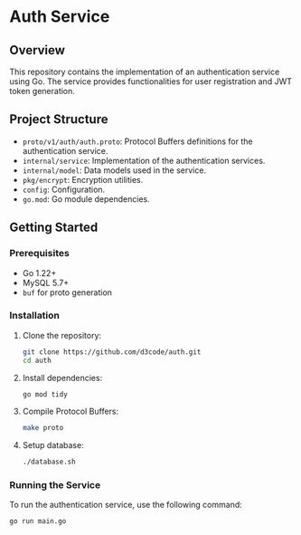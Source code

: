 # Auth Service

## Overview

This repository contains the implementation of an authentication service using Go. The service provides functionalities for user registration and JWT token generation.

## Project Structure

- `proto/v1/auth/auth.proto`: Protocol Buffers definitions for the authentication service.
- `internal/service`: Implementation of the authentication services.
- `internal/model`: Data models used in the service.
- `pkg/encrypt`: Encryption utilities.
- `config`: Configuration.
- `go.mod`: Go module dependencies.

## Getting Started

### Prerequisites

- Go 1.22+
- MySQL 5.7+
- `buf` for proto generation

### Installation

1. Clone the repository:
    ```sh
    git clone https://github.com/d3code/auth.git
    cd auth
    ```

2. Install dependencies:
    ```sh
    go mod tidy
    ```

3. Compile Protocol Buffers:
    ```sh
    make proto
    ```

4. Setup database:
    ```sh
    ./database.sh
    ```

### Running the Service

To run the authentication service, use the following command:
```sh
go run main.go